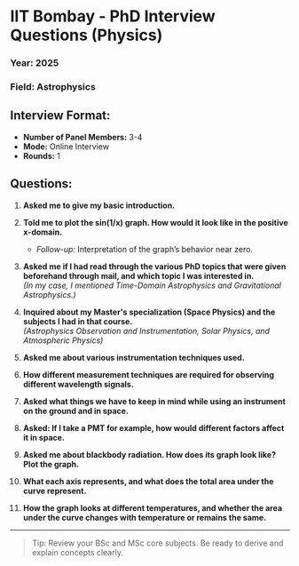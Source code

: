 # IIT Bombay - PhD Interview Questions (Physics)

###  Year: 2025
###  Field: Astrophysics

## Interview Format:
- **Number of Panel Members:** 3-4  
- **Mode:** Online Interview  
- **Rounds:** 1 

## Questions:
1. **Asked me to give my basic introduction.**
    
2. **Told me to plot the sin(1/x) graph. How would it look like in the positive x-domain.**
    
    - _Follow-up:_ Interpretation of the graph’s behavior near zero.
        
3. **Asked me if I had read through the various PhD topics that were given beforehand through mail, and which topic I was interested in.**  
    _(In my case, I mentioned Time-Domain Astrophysics and Gravitational Astrophysics.)_
    
4. **Inquired about my Master's specialization (Space Physics) and the subjects I had in that course.**  
    _(Astrophysics Observation and Instrumentation, Solar Physics, and Atmospheric Physics)_
    
5. **Asked me about various instrumentation techniques used.**
    
6. **How different measurement techniques are required for observing different wavelength signals.**
    
7. **Asked what things we have to keep in mind while using an instrument on the ground and in space.**
    
8. **Asked: If I take a PMT for example, how would different factors affect it in space.**
    
9. **Asked me about blackbody radiation. How does its graph look like? Plot the graph.**
    
10. **What each axis represents, and what does the total area under the curve represent.**
    
11. **How the graph looks at different temperatures, and whether the area under the curve changes with temperature or remains the same.**
    
---

> Tip: Review your BSc and MSc core subjects. Be ready to derive and explain concepts clearly.
